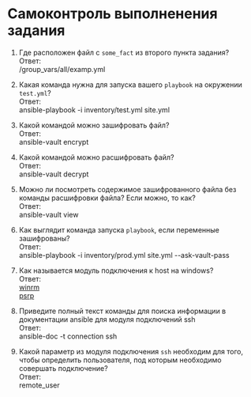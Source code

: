 # Самоконтроль выполненения задания

1. Где расположен файл с `some_fact` из второго пункта задания?  
Ответ:  
/group_vars/all/examp.yml  

2. Какая команда нужна для запуска вашего `playbook` на окружении `test.yml`?  
Ответ:  
ansible-playbook -i inventory/test.yml site.yml  

3. Какой командой можно зашифровать файл?  
Ответ:  
ansible-vault encrypt <file>  

4. Какой командой можно расшифровать файл?  
Ответ:  
ansible-vault decrypt <file>  

5. Можно ли посмотреть содержимое зашифрованного файла без команды расшифровки файла? Если можно, то как?  
Ответ:  
ansible-vault view

6. Как выглядит команда запуска `playbook`, если переменные зашифрованы?  
Ответ:  
ansible-playbook -i inventory/prod.yml site.yml --ask-vault-pass  

7. Как называется модуль подключения к host на windows?  
Ответ:  
[winrm](https://docs.ansible.com/ansible/latest/user_guide/windows_winrm.html)  
[psrp](https://docs.ansible.com/ansible/latest/collections/ansible/builtin/psrp_connection.html)  

8. Приведите полный текст команды для поиска информации в документации ansible для модуля подключений ssh  
Ответ:  
ansible-doc -t connection ssh  

9. Какой параметр из модуля подключения `ssh` необходим для того, чтобы определить пользователя, под которым необходимо совершать подключение?  
Ответ:  
remote_user  
